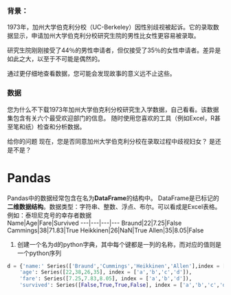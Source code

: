 ### 背景：
1973年，加州大学伯克利分校（UC-Berkeley）因性别歧视被起诉。它的录取数据显示，申请加州大学伯克利分校研究生院的男性比女性更容易被录取。

研究生院刚刚接受了44％的男性申请者，但仅接受了35％的女性申请者。差异是如此之大，以至于不可能是偶然的。

通过更仔细地查看数据，您可能会发现故事的意义远不止这些。

### 数据
您为什么不下载1973年加州大学伯克利分校研究生入学数据，自己看看。该数据集包含有关六个最受欢迎部门的信息。
随时使用您喜欢的工具（例如Excel，R甚至笔和纸）检查和分析数据。

给你的问题
现在，您是否同意加州大学伯克利分校在录取过程中歧视妇女？
是还是不是？

# Pandas
Pandas中的数据经常包含在名为**DataFrame**的结构中。
DataFrame是已标记的**二维数据结构**。数据类型：字符串、整数、浮点、布尔。可以看成是Excel表格。
例如：泰坦尼克号的幸存者数据  
Name|Age|Fare|Survived
---|---|---|---
Braund|22|7.25|False
Cammings|38|71.83|True
Heikkinen|26|NaN|True
Allen|35|8.05|False

1. 创建一个名为d的python字典，其中每个键都是一列的名称，而对应的值则是一个python序列
```python
d = {'name:' Series(['Braund','Cummings','Heikkinen','Allen'],index = ['a','b','c','d']),
    'age': Series([22,38,26,35], index = ['a','b','c','d']),
    'fare': Series([7.25,7.83,8.05], index = ['a','b','d']),
    'survived': Series([False,True,True,False], index = ['a','b','c','d'])}
```
